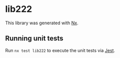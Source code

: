 # lib222

This library was generated with [Nx](https://nx.dev).


## Running unit tests

Run `nx test lib222` to execute the unit tests via [Jest](https://jestjs.io).


